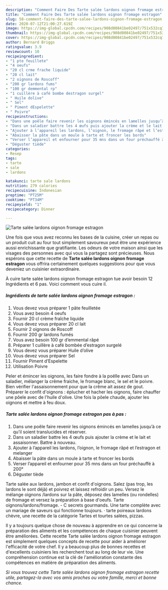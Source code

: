 ```yaml
---
description: "Comment Faire Des Tarte salée lardons oignon fromage estragon"
title: "Comment Faire Des Tarte salée lardons oignon fromage estragon"
slug: 58-comment-faire-des-tarte-salee-lardons-oignon-fromage-estragon
date: 2020-07-12T21:00:27.619Z
image: https://img-global.cpcdn.com/recipes/908d00841be02497/751x532cq70/tarte-salee-lardons-oignon-fromage-estragon-photo-principale-de-la-recette.jpg
thumbnail: https://img-global.cpcdn.com/recipes/908d00841be02497/751x532cq70/tarte-salee-lardons-oignon-fromage-estragon-photo-principale-de-la-recette.jpg
cover: https://img-global.cpcdn.com/recipes/908d00841be02497/751x532cq70/tarte-salee-lardons-oignon-fromage-estragon-photo-principale-de-la-recette.jpg
author: Bernard Briggs
ratingvalue: 3.9
reviewcount: 10
recipeingredient:
- "1 pte feuillete"
- "4 oeufs"
- "20 cl crme frache liquide"
- "20 cl lait"
- "2 oignons de Roscoff"
- "200 gr lardons fums"
- "100 gr demmental rp"
- "1 cuillère à café bombe destragon surgel"
- " Huile dolive"
- " Sel"
- " Piment dEspelette"
- " Poivre"
recipeinstructions:
- "Dans une poêle faire revenir les oignons émincés en lamelles jusqu’à ce qu’il soient translucides et réserver."
- "Dans un saladier battre les 4 œufs puis ajouter la crème et le lait et assaisonner. Battre à nouveau."
- "Ajouter à l’appareil les lardons, l’oignon, le fromage râpé et l’estragon et melanger"
- "Abaisser la pâte dans un moule à tarte et froncer les bords"
- "Verser l’appareil et enfourner pour 35 mns dans un four préchauffé à 200°"
- "Déguster tiède"
categories:
- Resep
tags:
- tarte
- sale
- lardons

katakunci: tarte sale lardons 
nutrition: 279 calories
recipecuisine: Indonesian
preptime: "PT25M"
cooktime: "PT34M"
recipeyield: "1"
recipecategory: Dinner

---
```



![Tarte salée lardons oignon fromage estragon](https://img-global.cpcdn.com/recipes/908d00841be02497/751x532cq70/tarte-salee-lardons-oignon-fromage-estragon-photo-principale-de-la-recette.jpg)

Une fois que vous avez reconnu les bases de la cuisine, créer un repas ou un produit cuit au four tout simplement savoureux peut être une expérience aussi enrichissante que gratifiante. Les odeurs de votre maison ainsi que les visages des personnes avec qui vous la partagez sont précieuses. Nous espérons que cette recette de <strong> Tarte salée lardons oignon fromage estragon </strong> vous offrira certainement quelques suggestions pour que vous deveniez un cuisinier extraordinaire.

<!--inarticleads1-->

À cuire tarte salée lardons oignon fromage estragon tue avoir besoin 12 Ingrédients et 6 pas. Voici comment vous cuire il.

##### Ingrédients de tarte salée lardons oignon fromage estragon :

1. Vous devez vous préparer 1 pâte feuilletée
1. Vous avez besoin 4 oeufs
1. Fournir 20 cl crème fraîche liquide
1. Vous devez vous préparer 20 cl lait
1. Fournir 2 oignons de Roscoff
1. Fournir 200 gr lardons fumés
1. Vous avez besoin 100 gr d’emmental râpé
1. Préparer 1 cuillère à café bombée d’estragon surgelé
1. Vous devez vous préparer  Huile d’olive
1. Vous devez vous préparer  Sel
1. Fournir  Piment d’Espelette
1. Utilisation  Poivre


Peler et émincer les oignons, les faire fondre à la poëlle avec Dans un saladier, mélanger la crême fraiche, le fromage blanc, le sel et le poivre. Bien vérifier l&#39;assaisonnement pour que la crême ait assez de gout. Préparer le confit d&#39;oignons : éplucher et hacher les oignons, faire chauffer une pôele avec de l&#39;huile d&#39;olive. Une fois la pôele chaude, ajouter les oignons et mettre à feu doux. 

<!--inarticleads2-->

##### Tarte salée lardons oignon fromage estragon pas à pas :

1. Dans une poêle faire revenir les oignons émincés en lamelles jusqu’à ce qu’il soient translucides et réserver.
1. Dans un saladier battre les 4 œufs puis ajouter la crème et le lait et assaisonner. Battre à nouveau.
1. Ajouter à l’appareil les lardons, l’oignon, le fromage râpé et l’estragon et melanger
1. Abaisser la pâte dans un moule à tarte et froncer les bords
1. Verser l’appareil et enfourner pour 35 mns dans un four préchauffé à 200°
1. Déguster tiède


Tarte salée aux lardons, jambon et confit d&#39;oignons. Salez (pas trop, les lardons le sont déjà) et poivrez et laissez refroidir un peu. Versez le mélange oignons /lardons sur la pâte, déposez des lamelles (ou rondelles) de fromage et versez la préparation à base d&#39;oeufs. Tarte oignons/lardons/fromage. - C secrets gourmands. Une tarte complète avec un mariage de saveurs qui fonctionne toujours. · tarte poireaux lardons chèvre, une recette de la catégorie Tartes et tourtes salées, pizzas. 

<!--inarticleads1-->

<p>
Il y a toujours quelque chose de nouveau à apprendre en ce qui concerne la préparation des aliments et les compétences de chaque cuisinier peuvent être améliorées. Cette recette Tarte salée lardons oignon fromage estragon est simplement quelques concepts de recette pour aider à améliorer l'efficacité de votre chef. Il y a beaucoup plus de bonnes recettes et d'excellents cuisiniers les recherchent tout au long de leur vie. Une compréhension continue est la clé de l'amélioration constante des compétences en matière de préparation des aliments.
</p>

<p>
<i>Si vous trouvez cette Tarte salée lardons oignon fromage estragon recette utile, partagez-la avec vos amis proches ou votre famille, merci et bonne chance.</i>
</p>
